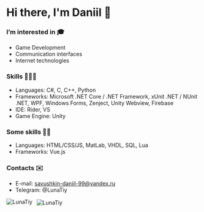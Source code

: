 # Hi there, I'm Daniil 👋
### I’m interested in 🎓
- Game Development
- Communication interfaces
- Internet technologies

### Skills 👨🏼‍💻
- Languages: C#, C, C++, Python
- Frameworks: Microsoft .NET Core / .NET Framework, xUnit .NET / NUnit .NET, WPF, Windows Forms, Zenject, Unity Webview, Firebase
- IDE: Rider, VS
- Game Engine: Unity

### Some skills 🤷🏼
- Languages: HTML/CSS/JS, MatLab, VHDL, SQL, Lua
- Frameworks: Vue.js

### Contacts ✉️
- E-mail: savushkin-daniil-99@yandex.ru
- Telegram: @LunaTiy

<p>
  <img 
       align="left" 
       src="https://github-readme-stats.vercel.app/api/top-langs?username=LunaTiy&show_icons=true&locale=en" 
       alt="LunaTiy" />
</p>

<p>&nbsp;
  <img 
       align="center" 
       src="https://github-readme-stats.vercel.app/api?username=LunaTiy&show_icons=true&locale=en" 
       alt="LunaTiy" />
</p>

<!---
LunaTiy/LunaTiy is a ✨ special ✨ repository because its `README.md` (this file) appears on your GitHub profile.
You can click the Preview link to take a look at your changes.
--->

